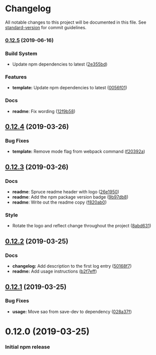 # Changelog

All notable changes to this project will be documented in this file. See [standard-version](https://github.com/conventional-changelog/standard-version) for commit guidelines.

### [0.12.5](https://github.com/cristovaov/web-starter-pack/compare/v0.12.4...v0.12.5) (2019-06-16)


### Build System

* Update npm dependencies to latest ([2e355bd](https://github.com/cristovaov/web-starter-pack/commit/2e355bd))


### Features

* **template:** Update npm dependencies to latest ([0056f01](https://github.com/cristovaov/web-starter-pack/commit/0056f01))


### Docs

* **readme**: Fix wording ([12f9b58](https://github.com/cristovaov/web-starter-pack/commit/12f9b58))



## [0.12.4](https://github.com/cristovaov/web-starter-pack/compare/v0.12.3...v0.12.4) (2019-03-26)


### Bug Fixes

* **template:** Remove mode flag from webpack command ([f20392a](https://github.com/cristovaov/web-starter-pack/commit/f20392a))



## [0.12.3](https://github.com/cristovaov/web-starter-pack/compare/v0.12.2...v0.12.3) (2019-03-26)


### Docs

* **readme**: Spruce readme header with logo ([26e1950](https://github.com/cristovaov/web-starter-pack/commit/26e1950))
* **readme**: Add the npm package version badge ([9b97db8](https://github.com/cristovaov/web-starter-pack/commit/9b97db8))
* **readme**: Write out the readme copy ([f820ab0](https://github.com/cristovaov/web-starter-pack/commit/f820ab0))


### Style

* Rotate the logo and reflect change throughout the project ([8abd631](https://github.com/cristovaov/web-starter-pack/commit/8abd631))



## [0.12.2](https://github.com/cristovaov/web-starter-pack/compare/v0.12.1...v0.12.2) (2019-03-25)


### Docs

* **changelog:** Add description to the first log entry ([50168f7](https://github.com/cristovaov/web-starter-pack/commit/50168f7))
* **readme:** Add usage instructions ([b2f7eff](https://github.com/cristovaov/web-starter-pack/commit/b2f7eff))



## [0.12.1](https://github.com/cristovaov/web-starter-pack/compare/v0.12.0...v0.12.1) (2019-03-25)


### Bug Fixes

* **usage:** Move sao from save-dev to dependency ([028a37f](https://github.com/cristovaov/web-starter-pack/commit/028a37f))



# 0.12.0 (2019-03-25)


### Initial npm release

